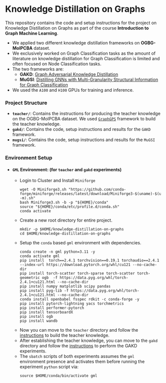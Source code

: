 # Knowledge Distillation on Graphs
This repository contains the code and setup instructions for the project on Knowledge Distillation on Graphs as part of the course **Introduction to Graph Machine Learning**.

- We applied two different knowledge distillation frameworks on **OGBG-MolPCBA** dataset.
- We exclusively worked on Graph Classification tasks as the amount of literature on knowledge distillation for Graph Classification is limited and often focused on Node Classification tasks.
- The two frameworks are:
    - **GAKD**: [Graph Adversarial Knowledge Distillation](https://arxiv.org/pdf/2205.11678)
    - **MuGSI**: [Distilling GNNs with Multi-Granularity Structural Information for Graph Classification](https://dl.acm.org/doi/10.1145/3589334.3645542)
- We used the `A100` and `H100` GPUs for training and inference.
### Project Structure
- **`teacher/`**: Contains the instructions for producing the teacher knowledge on the OGBG-MolPCBA dataset. We used [`GraphGPS`](https://github.com/rampasek/GraphGPS) framework to build the teacher knowledge.
- **`gakd/`**: Contains the code, setup instructions and results for the `GAKD` framework.
- **`mugsi/`**: Contains the code, setup instructions and results for the `MuGSI` framework.

### Environment Setup

- #### `GML` Environment: (for `teacher` and `gakd` experiments)
  - Login to Cluster and Install `Miniforge`
    ```
    wget -O Miniforge3.sh "https://github.com/conda-forge/miniforge/releases/latest/download/Miniforge3-$(uname)-$(uname -m).sh"
    bash Miniforge3.sh -b -p "${HOME}/conda"
    source "${HOME}/conda/etc/profile.d/conda.sh"
    conda activate
    ```
  - Create a new root directory for entire project. 
    ```
    mkdir -p $HOME/knowledge-distillation-on-graphs
    cd $HOME/knowledge-distillation-on-graphs
    ```
  - Setup the `conda` based `gml` environment with dependencies.
    ```
    conda create -n gml python=3.11 -y
    conda activate gml
    pip install  torch==2.4.1 torchvision==0.19.1 torchaudio==2.4.1 --index-url https://download.pytorch.org/whl/cu121 --no-cache-dir
    pip install torch-scatter torch-sparse torch-scatter torch-geometric ogb  -f https://data.pyg.org/whl/torch-2.4.1+cu121.html --no-cache-dir
    pip install numpy matplotlib scipy pandas
    pip install pyg-lib -f https://data.pyg.org/whl/torch-2.4.1+cu121.html --no-cache-dir
    conda install openbabel fsspec rdkit -c conda-forge -y
    pip install pytorch-lightning yacs torchmetrics
    pip install performer-pytorch
    pip install tensorboardX
    pip install ogb
    pip install wandb
    ```
  - Now you can move to the `teacher` directory and follow the [instructions](./teacher/README.md) to build the teacher knowledge.
  - After establishing the teacher knowledge, you can move to the `gakd` directory and follow the [instructions](./gakd/README.md) to perform the GAKD experiments.
  - The `sbatch` scripts of both experiments assumes the `gml` environment presence and activates them before running the experiment `python` script via:
    ```
    source $HOME/conda/bin/activate gml
    ```










    


